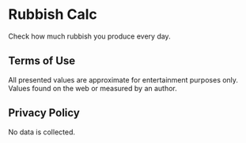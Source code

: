 # Rubbish Calc
Check how much rubbish you produce every day.

## Terms of Use
All presented values are approximate for entertainment purposes only. Values
found on the web or measured by an author.

## Privacy Policy
No data is collected.

